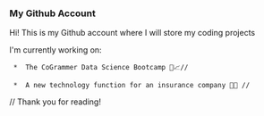 ### My Github Account 


Hi! This is my Github account where I will store my coding projects


I'm currently working on:

     *  The CoGrammer Data Science Bootcamp 🧪📈// 
     
     *  A new technology function for an insurance company 🚀💫 //
//
Thank you for reading!

